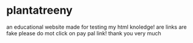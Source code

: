 # plantatreeny
an educational website made for testing my html knoledge! are links are fake please do mot click on pay pal link! thank you very much
